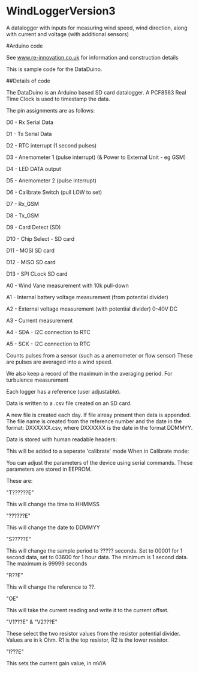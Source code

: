 # WindLoggerVersion3
A datalogger with inputs for measuring wind speed, wind direction, along with current and voltage (with additional sensors)

#Arduino code

  See www.re-innovation.co.uk for information and construction details
  
  This is sample code for the DataDuino.

##Details of code

  The DataDuino is an Arduino based SD card datalogger.
  A PCF8563 Real Time Clock is used to timestamp the data.
  
  The pin assignments are as follows:
  
  D0 - Rx Serial Data
  
  D1 - Tx Serial Data
  
  D2 - RTC interrupt (1 second pulses)
  
  D3 - Anemometer 1 (pulse interrupt) (& Power to External Unit - eg GSM)
  
  D4 - LED DATA output
  
  D5 - Anemometer 2 (pulse interrupt)
  
  D6 - Calibrate Switch (pull LOW to set)
  
  D7 - Rx_GSM
  
  D8 - Tx_GSM
  
  D9 - Card Detect (SD)
  
  D10 - Chip Select - SD card
  
  D11 - MOSI SD card
  
  D12 - MISO SD card
  
  D13 - SPI CLock SD card
  
  
  A0 - Wind Vane measurement with 10k pull-down
  
  A1 - Internal battery voltage measurement (from potential divider)
  
  A2 - External voltage measurement (with potential divider) 0-40V DC
  
  A3 - Current measurement
  
  A4 - SDA - I2C connection to RTC
  
  A5 - SCK - I2C connection to RTC
  
  Counts pulses from a sensor (such as a anemometer or flow sensor)
  These are pulses are averaged into a wind speed.
  
  We also keep a record of the maximum in the averaging period.
  For turbulence measurement 
  
  Each logger has a reference (user adjustable).
  
  Data is written to a .csv file created on an SD card.
  
  A new file is created each day. If file alreay present then data is appended.
  The file name is created from the reference number and the date in the format:
  DXXXXXX.csv, where DXXXXXX is the date in the format DDMMYY. 
  
  Data is stored with human readable headers:

  This will be added to a seperate 'calibrate' mode
  When in Calibrate mode:
  
  You can adjust the parameters of the device using serial commands. These parameters are stored in EEPROM.
  
  These are:
  
  "T??????E"
  
  This will change the time to HHMMSS
  
  "??????E"
  
  This will change the date to DDMMYY
  
  "S?????E"
  
  This will change the sample period to ????? seconds. Set to 00001 for 1 second data, set to 03600 for 1 hour data.
  The minimum is 1 second data. The maximum is 99999 seconds
  
  "R??E"
  
  This will change the reference to ??. 
  
  "OE"
  
  This will take the current reading and write it to the current offset.
  
  "V1???E" &  "V2???E"
  
  These select the two resistor values from the resistor potential divider.
  Values are in k Ohm.
  R1 is the top resistor, R2 is the lower resistor.
  
  "I???E"
  
  This sets the current gain value, in mV/A
